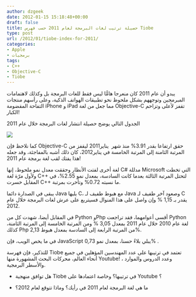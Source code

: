 ```yaml
---
author: dzgeek
date: 2012-01-15 15:18:48+00:00
draft: false
title: حصيلة ترتيب لغات البرمجة لعام 2011 حسب فهرس Tiobe
type: post
url: /2012/01/tiobe-index-for-2011/
categories:
- Apple
- برمجيات
tags:
- C++
- Objective-C
- Tiobe
---
```


يبدو أن عام 2011 كان منعرجا هامًّا ليس فقط للغات البرمجة بل وكذلك لاهتمامات المبرمجين وتوجههم بشكل ملحوظ نحو تطبيقات الهواتف الذكية، وعلى رأسهم منتجات التفاحة المقضومة iPhone و iPad مما جعل من لغة Objective-C تقفز لأعلى وتزاحم الكبار!

الجدول التالي يوضح حصيلة انتشار لغات البرمجة خلال عام 2011

[![](https://www.it-scoop.com/wp-content/uploads/2012/01/IndexTiobeJ2012.png)
](https://www.it-scoop.com/wp-content/uploads/2012/01/IndexTiobeJ2012.png)

كما نلاحظ فإن Objective-C حقق ارتفاعا بقدر 3.91% منذ شهر  يناير2011 ليقفز من المرتبة الثامنة إلى المرتبة الخامسة في يناير2012، كان ذلك أشبه بالمفاجئة، وقد جعله هذا يفتك لقب لغة برمجة عام 2011!

لغة أخرى لفتت الأنظار وحققت معدل نمو ملحوظ، إنها C# مدللة Microsoft التي تخطت ولأول مرّة لغة C++ لتحتل المرتبة الثالثة بعدما كانت السادسة، بمعدل نمو 2.55%، في المقابل خسرت C++ ما نسبته 0.72% وتأخرت بمرتبة.

يبقى في الصدارة دائما Java يليها C، مع هبوط طفيف لـ Java وصعود آخر طفيف لـ C يقدر بـ 1,15 % وإن واصل على هذا المنوال فسيتربع على عرش لغات البرمجة خلال عام 2012.

في المقابل أيضا، شهدت كل من Python وPhp أقسى أعوامهما، فقد تراجعت Python لغة عام 2010 خلال عام 2011 بمعدل 3,05 % ومن المرتبة الخامسة إلى المرتبة الثامنة، كذلك Php من المرتبة الرابعة إلى السادسة بمعدل هبوط 2,13%.

في ما يخص الويب، فإن JavaScript يبلي بلاءً حسنا، بمعدل نمو 0,73% .

للتذكير، فإن فهرسة Tiobe تعتمد في ترتيبها على عدد المهندسين المؤهلين في جميع أنحاء العالم، محركات البحث المشهورة منها Youtube! ، وعدد الدروس والموارد والأسطر البرمجية.

- هل توافق منهجية Tiobe في ترتيبها؟ وخاصة اعتمادها على Youtube ؟

- ما هي لغة البرمجة لعام 2011 في رأيك؟ وماذا تتوقع لعام 2012؟
